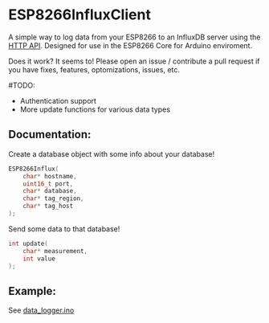 # ESP8266InfluxClient

A simple way to log data from your ESP8266 to an InfluxDB server using the [HTTP API](https://docs.influxdata.com/influxdb/v1.5/guides/writing_data/#writing-data-using-the-http-api). Designed for use in the ESP8266 Core for Arduino enviroment. 

Does it work? It seems to! Please open an issue / contribute a pull request if you have fixes, features, optomizations, issues, etc.

#TODO:
- Authentication support
- More update functions for various data types

## Documentation:

Create a database object with some info about your database!

~~~c
ESP8266Influx(
	char* hostname,
	uint16_t port,
	char* database,
	char* tag_region,
	char* tag_host
);
~~~

Send some data to that database!

~~~c
int update(
	char* measurement,
	int value
);
~~~

## Example:
See [data_logger.ino](examples/data_logger.ino)
